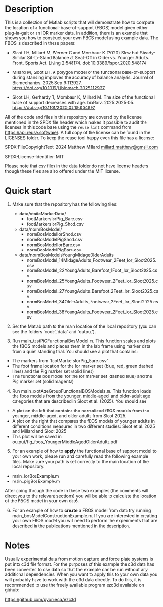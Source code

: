 # Description

This is a collection of Matlab scripts that will demonstrate how to compute the location of a functional-base-of-support (FBOS) model given either plug-in-gait or an IOR marker data. In addition, there is an example that shows you how to construct your own FBOS model using example data. The FBOS is described in these papers:

  - Sloot LH, Millard M, Werner C and Mombaur K (2020) Slow but Steady: Similar Sit-to-Stand Balance at Seat-Off in Older vs. Younger Adults. Front. Sports Act. Living 2:548174. doi: 10.3389/fspor.2020.548174

  -  Millard M, Sloot LH. A polygon model of the functional base-of-support during standing improves the accuracy of balance analysis. Journal of Biomechanics. 2025 Sep 9:112927. https://doi.org/10.1016/j.jbiomech.2025.112927

  - Sloot LH, Gerhardy T, Mombaur K, Millard M. The size of the functional base of support decreases with age. bioRxiv. 2025:2025-05. https://doi.org/10.1101/2025.05.19.654897

All of the code and files in this repository are covered by the license mentioned in the SPDX file header which makes it possible to audit the licenses in this code base using the ```reuse lint``` command from https://api.reuse.software/. A full copy of the license can be found in the LICENSES folder. To keep the reuse tool happy even this file has a license:

 SPDX-FileCopyrightText: 2024 Matthew Millard <millard.matthew@gmail.com>

 SPDX-License-Identifier: MIT

Please note that csv files in the data folder do not have license headers though these files are also offered under the MIT license.

# Quick start
1. Make sure that the repository has the following files:

    - data/staticMarkerData/
        - footMarkersIorPig_Bare.csv
        - footMarkersIorPig_Shod.csv     
    - data/normBosModel/
        - normBosModelIorShod.csv  
        - normBosModelPigShod.csv  
        - normBosModelIorBare.csv  
        - normBosModelPigBare.csv  
    - data/normBosModelsYoungMidageOlderAdults
        - normBosModel_14MidageAdults_Footwear_2Feet_Ior_Sloot2025.csv
        - normBosModel_22YoungAdults_Barefoot_1Foot_Ior_Sloot2025.csv
        - normBosModel_25YoungAdults_Footwear_2Feet_Ior_Sloot2025.csv
        - normBosModel_27YoungAdults_Barefoot_2Feet_Ior_Sloot2025.csv
        - normBosModel_34OlderAdults_Footwear_2Feet_Ior_Sloot2025.csv
        - normBosModel_38YoungAdults_Footwear_2Feet_Ior_Sloot2025.csv

2. Set the Matlab path to the main location of the local repository (you can see the folders 'code','data' and 'output').

3. Run main_testPiGFunctionalBosModel.m. This function scales and plots the fBOS models and places them in the lab frame using marker data from a quiet standing trial. You should see a plot that contains:

  - The markers from 'footMarkersIorPig_Bare.csv'  
  - The foot frame location for the Ior marker set (blue, red, green dashed lines) and the Pig marker set (solid lines)
  - The functional bos model for the Ior marker set (dashed blue) and the Pig marker set (solid magenta)

4. Run main_plotAgeGroupFunctionalBOSModels.m. This function loads the fbos models from the younger, middle-aged, and older-adult age categories that are described in Sloot et al. (2025). You should see

  - A plot on the left that contains the normalized fBOS models from the younger, middle-aged, and older adults from Sloot 2025.
  - A plot on the right that compares the fBOS models of younger adults in different conditions measured in two different studies: Sloot et al. 2025 and Millard and Sloot 2025
  - This plot will be saved in output/fig_fbos_YoungerMiddleAgedOlderAdults.pdf

5. For an example of how to **apply** the functional base of support model to your own work, please run and carefully read the following example files. Make sure your path is set correctly to the main location of the local repository.

  - main_iorBosExample.m
  - main_pigBosExample.m

After going through the code in these two examples (the comments will direct you to the relevant sections) you will be able to calculate the location of the FBOS model in your own dat6.

6. For an example of how to **create** a FBOS model from data try running main_bosModelConstructionExample.m. If you are interested in creating your own FBOS model you will need to perform the experiments that are described in the publications mentioned in the description.

# Notes

Usually experimental data from motion capture and force plate systems is put into c3d file format. For the purposes of this example the c3d data has been converted to csv data so that the example can be run without any additional dependencies. When you want to apply this to your own data you will probably have to work with the c3d data directly. To do this, it is recommended to use the freely available program ezc3d available on github:

https://github.com/pyomeca/ezc3d
